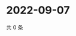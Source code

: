# 2022-09-07

共 0 条

<!-- BEGIN WEIBO -->
<!-- 最后更新时间 Wed Sep 07 2022 22:24:47 GMT+0800 (China Standard Time) -->

<!-- END WEIBO -->

